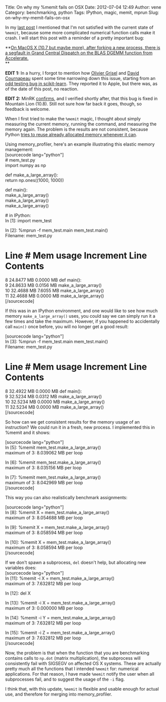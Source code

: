 Title: On why my %memit fails on OSX
Date: 2012-07-04 12:49
Author: vene
Category: benchmarking, python
Tags: IPython, magic, memit, mprun
Slug: on-why-my-memit-fails-on-osx

In my [last post][] I mentioned that I'm not satisfied with the current
state of `%memit`, because some more complicated numerical function
calls make it crash. I will start this post with a reminder of a pretty
important bug:

**[On MacOS X (10.7 but maybe more), after forking a new process, there
is a segfault in Grand Central Dispatch on the BLAS DGEMM function from
Accelerate.][]  
**

**EDIT 1:** In a hurry, I forgot to mention how [Olivier Grisel][] and
[David Cournapeau][] spent some time narrowing down this issue, starting
from an [odd testing bug in scikit-learn][]. They reported it to Apple,
but there was, as of the date of this post, no reaction.

**EDIT 2:** MinRK [confirms][], and I verified shortly after, that this
bug is fixed in Mountain Lion (10.8). Still not sure how far back it
goes, though, so feedback is welcome.

When I first tried to make the `%memit` magic, I thought about simply
measuring the current memory, running the command, and measuring the
memory again. The problem is the results are not consistent, because
Python [tries to reuse already allocated memory whenever it can][].

Using memory\_profiler, here's an example illustrating this elastic
memory management:  
[sourcecode lang="python"]  
\# mem\_test.py  
import numpy as np

def make\_a\_large\_array():  
return np.ones((1000, 1000))

def main():  
make\_a\_large\_array()  
make\_a\_large\_array()  
make\_a\_large\_array()

\# in IPython:  
In [1]: import mem\_test

In [2]: %mprun -f mem\_test.main mem\_test.main()  
Filename: mem\_test.py

Line \# Mem usage Increment Line Contents  
==============================================  
8 24.8477 MB 0.0000 MB def main():  
9 24.8633 MB 0.0156 MB make\_a\_large\_array()  
10 32.4688 MB 7.6055 MB make\_a\_large\_array()  
11 32.4688 MB 0.0000 MB make\_a\_large\_array()  
[/sourcecode]

If this was in an IPython environment, and one would like to see how
much memory `make_a_large_array()` uses, you could say we can simply run
it a few times and take the maximum. However, if you happened to
accidentally call `main()` once before, you will no longer get a good
result:

[sourcecode lang="python"]  
In [3]: %mprun -f mem\_test.main mem\_test.main()  
Filename: mem\_test.py

Line \# Mem usage Increment Line Contents  
==============================================  
8 32.4922 MB 0.0000 MB def main():  
9 32.5234 MB 0.0312 MB make\_a\_large\_array()  
10 32.5234 MB 0.0000 MB make\_a\_large\_array()  
11 32.5234 MB 0.0000 MB make\_a\_large\_array()  
[/sourcecode]

So how can we get consistent results for the memory usage of an
instruction? We could run it in a fresh, new process. I implemented this
in %memit and it shows:

[sourcecode lang="python"]  
In [5]: %memit mem\_test.make\_a\_large\_array()  
maximum of 3: 8.039062 MB per loop

In [6]: %memit mem\_test.make\_a\_large\_array()  
maximum of 3: 8.035156 MB per loop

In [7]: %memit mem\_test.make\_a\_large\_array()  
maximum of 3: 8.042969 MB per loop  
[/sourcecode]

This way you can also realistically benchmark assignments:

[sourcecode lang="python"]  
In [8]: %memit X = mem\_test.make\_a\_large\_array()  
maximum of 3: 8.054688 MB per loop

In [9]: %memit X = mem\_test.make\_a\_large\_array()  
maximum of 3: 8.058594 MB per loop

In [10]: %memit X = mem\_test.make\_a\_large\_array()  
maximum of 3: 8.058594 MB per loop  
[/sourcecode]

If we don't spawn a subprocess, `del` doesn't help, but allocating new
variables does:  
[sourcecode lang="python"]  
In [11]: %memit -i X = mem\_test.make\_a\_large\_array()  
maximum of 3: 7.632812 MB per loop

In [12]: del X

In [13]: %memit -i X = mem\_test.make\_a\_large\_array()  
maximum of 3: 0.000000 MB per loop

In [14]: %memit -i Y = mem\_test.make\_a\_large\_array()  
maximum of 3: 7.632812 MB per loop

In [15]: %memit -i Z = mem\_test.make\_a\_large\_array()  
maximum of 3: 7.632812 MB per loop  
[/sourcecode]

Now, the problem is that when the function that you are benchmarking
contains calls to `np.dot` (matrix multiplication), the subprocess will
consistently fail with SIGSEGV on affected OS X systems. These are
actually pretty much all the functions that I intended `%memit` for:
numerical applications. For that reason, I have made `%memit` notify the
user when all subprocesses fail, and to suggest the usage of the `-i`
flag.

I think that, with this update, `%memit` is flexible and usable enough
for actual use, and therefore for merging into memory\_profiler.

  [last post]: http://localhost:8001/2012/07/02/more-on-memory-benchmarking/
    "More on memory benchmarking"
  [On MacOS X (10.7 but maybe more), after forking a new process, there
  is a segfault in Grand Central Dispatch on the BLAS DGEMM function
  from Accelerate.]: https://gist.github.com/2027412
  [Olivier Grisel]: http://twitter.com/ogrisel/
  [David Cournapeau]: https://github.com/cournape
  [odd testing bug in scikit-learn]: https://github.com/scikit-learn/scikit-learn/issues/636
  [confirms]: https://twitter.com/minrk/status/228265246819774464
    "Min's tweet"
  [tries to reuse already allocated memory whenever it can]: http://effbot.org/pyfaq/why-doesnt-python-release-the-memory-when-i-delete-a-large-object.htm

